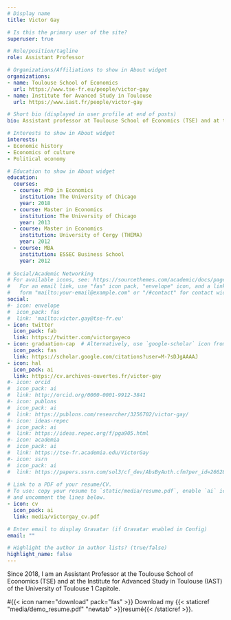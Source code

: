 ```yaml
---
# Display name
title: Victor Gay

# Is this the primary user of the site?
superuser: true

# Role/position/tagline
role: Assistant Professor

# Organizations/Affiliations to show in About widget
organizations:
- name: Toulouse School of Economics
  url: https://www.tse-fr.eu/people/victor-gay
- name: Institute for Avanced Study in Toulouse
  url: https://www.iast.fr/people/victor-gay

# Short bio (displayed in user profile at end of posts)
bio: Assistant professor at Toulouse School of Economics (TSE) and at the Institute for Advanced Study in Toulouse (IAST), University of Toulouse 1 Capitole.

# Interests to show in About widget
interests:
- Economic history
- Economics of culture
- Political economy

# Education to show in About widget
education:
  courses:
  - course: PhD in Economics
    institution: The University of Chicago
    year: 2018
  - course: Master in Economics
    institution: The University of Chicago
    year: 2013
  - course: Master in Economics
    institution: University of Cergy (THEMA)
    year: 2012
  - course: MBA
    institution: ESSEC Business School
    year: 2012
    
# Social/Academic Networking
# For available icons, see: https://sourcethemes.com/academic/docs/page-builder/#icons
#   For an email link, use "fas" icon pack, "envelope" icon, and a link in the
#   form "mailto:your-email@example.com" or "/#contact" for contact widget.
social:
#- icon: envelope
#  icon_pack: fas
#  link: 'mailto:victor.gay@tse-fr.eu'
- icon: twitter
  icon_pack: fab
  link: https://twitter.com/victorgayeco
- icon: graduation-cap  # Alternatively, use `google-scholar` icon from `ai` icon pack
  icon_pack: fas
  link: https://scholar.google.com/citations?user=M-7sDJgAAAAJ
- icon: hal
  icon_pack: ai
  link: https://cv.archives-ouvertes.fr/victor-gay
#- icon: orcid
#  icon_pack: ai
#  link: http://orcid.org/0000-0001-9912-3841
#- icon: publons
#  icon_pack: ai
#  link: https://publons.com/researcher/3256702/victor-gay/
#- icon: ideas-repec
#  icon_pack: ai
#  link: https://ideas.repec.org/f/pga905.html
#- icon: academia
#  icon_pack: ai
#  link: https://tse-fr.academia.edu/VictorGay
#- icon: ssrn
#  icon_pack: ai
#  link: https://papers.ssrn.com/sol3/cf_dev/AbsByAuth.cfm?per_id=2662864 
  
# Link to a PDF of your resume/CV.
# To use: copy your resume to `static/media/resume.pdf`, enable `ai` icons in `params.toml`, 
# and uncomment the lines below.
- icon: cv
  icon_pack: ai
  link: media/victorgay_cv.pdf

# Enter email to display Gravatar (if Gravatar enabled in Config)
email: ""

# Highlight the author in author lists? (true/false)
highlight_name: false
---
```


Since 2018, I am an Assistant Professor at the Toulouse School of Economics (TSE) and at the Institute for Advanced Study in Toulouse (IAST) of the University of Toulouse 1 Capitole.

#{{< icon name="download" pack="fas" >}} Download my {{< staticref "media/demo_resume.pdf" "newtab" >}}resumé{{< /staticref >}}.
